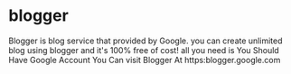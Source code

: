 # blogger
Blogger is blog service that provided by Google.
you can create unlimited blog using blogger and it's 100% free of cost!
all you need is You Should Have Google Account
You Can visit Blogger At https:blogger.google.com
